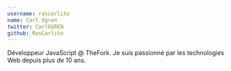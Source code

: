 ```yaml
---
username: rascarlito
name: Carl Ogren
twitter: CarlOGREN
github: RasCarlito
---
```

Développeur JavaScript @ TheFork. Je suis passionné par les technologies Web depuis plus de 10 ans.
